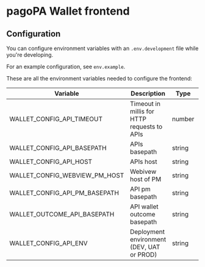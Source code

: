 # pagoPA Wallet frontend

## Configuration

You can configure environment variables with an `.env.development` file while you're developing.

For an example configuration, see `env.example`.

These are all the environment variables needed to configure the frontend:

| Variable                        | Description                                  | Type   | Default |
|---------------------------------|----------------------------------------------|--------|---------|
| WALLET_CONFIG_API_TIMEOUT       | Timeout in millis for HTTP requests to APIs  | number |         |
| WALLET_CONFIG_API_BASEPATH      | APIs basepath                                | string |         |
| WALLET_CONFIG_API_HOST          | APIs host                                    | string |         |
| WALLET_CONFIG_WEBVIEW_PM_HOST   | Webivew host of PM                           | string |         |
| WALLET_CONFIG_API_PM_BASEPATH   | API pm basepath                              | string |         |
| WALLET_OUTCOME_API_BASEPATH     | API wallet outcome basepath                  | string |         |
| WALLET_CONFIG_API_ENV           | Deployment environment (DEV, UAT or PROD)    | string |         |